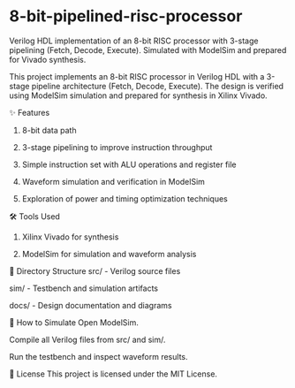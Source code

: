# 8-bit-pipelined-risc-processor
Verilog HDL implementation of an 8-bit RISC processor with 3-stage pipelining (Fetch, Decode, Execute). Simulated with ModelSim and prepared for Vivado synthesis.


This project implements an 8-bit RISC processor in Verilog HDL with a 3-stage pipeline architecture (Fetch, Decode, Execute). The design is verified using ModelSim simulation and prepared for synthesis in Xilinx Vivado.

✨ Features
1. 8-bit data path

2. 3-stage pipelining to improve instruction throughput

3. Simple instruction set with ALU operations and register file

4. Waveform simulation and verification in ModelSim

5. Exploration of power and timing optimization techniques

🛠️ Tools Used
1. Xilinx Vivado for synthesis

2. ModelSim for simulation and waveform analysis

📂 Directory Structure
src/ - Verilog source files

sim/ - Testbench and simulation artifacts

docs/ - Design documentation and diagrams

🚀 How to Simulate
Open ModelSim.


Compile all Verilog files from src/ and sim/.

Run the testbench and inspect waveform results.

📝 License
This project is licensed under the MIT License.
